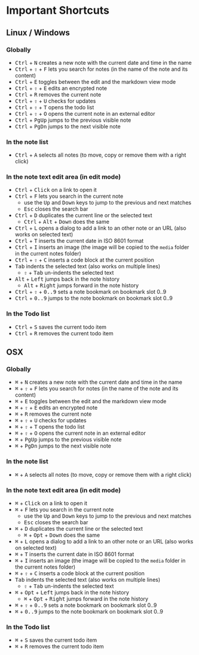 Important Shortcuts
===================

## Linux / Windows

### Globally

- <kbd>Ctrl</kbd> + <kbd>N</kbd> creates a new note with the current date and time in the name
- <kbd>Ctrl</kbd> + <kbd>⇧</kbd> + <kbd>F</kbd> lets you search for notes (in the name of the note and its content)
- <kbd>Ctrl</kbd> + <kbd>E</kbd> toggles between the edit and the markdown view mode
- <kbd>Ctrl</kbd> + <kbd>⇧</kbd> + <kbd>E</kbd> edits an encrypted note
- <kbd>Ctrl</kbd> + <kbd>R</kbd> removes the current note
- <kbd>Ctrl</kbd> + <kbd>⇧</kbd> + <kbd>U</kbd> checks for updates
- <kbd>Ctrl</kbd> + <kbd>⇧</kbd> + <kbd>T</kbd> opens the todo list
- <kbd>Ctrl</kbd> + <kbd>⇧</kbd> + <kbd>O</kbd> opens the current note in an external editor
- <kbd>Ctrl</kbd> + <kbd>PgUp</kbd> jumps to the previous visible note
- <kbd>Ctrl</kbd> + <kbd>PgDn</kbd> jumps to the next visible note

### In the note list

- <kbd>Ctrl</kbd> + <kbd>A</kbd> selects all notes (to move, copy or remove them with a right click)

### In the note text edit area (in edit mode)

- <kbd>Ctrl</kbd> + <kbd>Click</kbd> on a link to open it
- <kbd>Ctrl</kbd> + <kbd>F</kbd> lets you search in the current note
    - use the <kbd>Up</kbd> and <kbd>Down</kbd> keys to jump to the previous and next matches
    - <kbd>Esc</kbd> closes the search bar
- <kbd>Ctrl</kbd> + <kbd>D</kbd> duplicates the current line or the selected text
    - <kbd>Ctrl</kbd> + <kbd>Alt</kbd> + <kbd>Down</kbd> does the same
- <kbd>Ctrl</kbd> + <kbd>L</kbd> opens a dialog to add a link to an other note or an URL (also works on selected text)
- <kbd>Ctrl</kbd> + <kbd>T</kbd> inserts the current date in ISO 8601 format
- <kbd>Ctrl</kbd> + <kbd>I</kbd> inserts an image (the image will be copied to the `media` folder in the current notes folder)
- <kbd>Ctrl</kbd> + <kbd>⇧</kbd> + <kbd>C</kbd> inserts a code block at the current position
- <kbd>Tab</kbd> indents the selected text (also works on multiple lines)
    - <kbd>⇧</kbd> + <kbd>Tab</kbd> un-indents the selected text
- <kbd>Alt</kbd> + <kbd>Left</kbd> jumps back in the note history
    - <kbd>Alt</kbd> + <kbd>Right</kbd> jumps forward in the note history
- <kbd>Ctrl</kbd> + <kbd>⇧</kbd> + <kbd>0..9</kbd> sets a note bookmark on bookmark slot 0..9
- <kbd>Ctrl</kbd> + <kbd>0..9</kbd> jumps to the note bookmark on bookmark slot 0..9

### In the Todo list

- <kbd>Ctrl</kbd> + <kbd>S</kbd> saves the current todo item
- <kbd>Ctrl</kbd> + <kbd>R</kbd> removes the current todo item


## OSX

### Globally

- <kbd>⌘</kbd> + <kbd>N</kbd> creates a new note with the current date and time in the name
- <kbd>⌘</kbd> + <kbd>⇧</kbd> + <kbd>F</kbd> lets you search for notes (in the name of the note and its content)
- <kbd>⌘</kbd> + <kbd>E</kbd> toggles between the edit and the markdown view mode
- <kbd>⌘</kbd> + <kbd>⇧</kbd> + <kbd>E</kbd> edits an encrypted note
- <kbd>⌘</kbd> + <kbd>R</kbd> removes the current note
- <kbd>⌘</kbd> + <kbd>⇧</kbd> + <kbd>U</kbd> checks for updates
- <kbd>⌘</kbd> + <kbd>⇧</kbd> + <kbd>T</kbd> opens the todo list
- <kbd>⌘</kbd> + <kbd>⇧</kbd> + <kbd>O</kbd> opens the current note in an external editor
- <kbd>⌘</kbd> + <kbd>PgUp</kbd> jumps to the previous visible note
- <kbd>⌘</kbd> + <kbd>PgDn</kbd> jumps to the next visible note

### In the note list

- <kbd>⌘</kbd> + <kbd>A</kbd> selects all notes (to move, copy or remove them with a right click)

### In the note text edit area (in edit mode)

- <kbd>⌘</kbd> + <kbd>Click</kbd> on a link to open it
- <kbd>⌘</kbd> + <kbd>F</kbd> lets you search in the current note
    - use the <kbd>Up</kbd> and <kbd>Down</kbd> keys to jump to the previous and next matches
    - <kbd>Esc</kbd> closes the search bar
- <kbd>⌘</kbd> + <kbd>D</kbd> duplicates the current line or the selected text
    - <kbd>⌘</kbd> + <kbd>Opt</kbd> + <kbd>Down</kbd> does the same
- <kbd>⌘</kbd> + <kbd>L</kbd> opens a dialog to add a link to an other note or an URL (also works on selected text)
- <kbd>⌘</kbd> + <kbd>T</kbd> inserts the current date in ISO 8601 format
- <kbd>⌘</kbd> + <kbd>I</kbd> inserts an image (the image will be copied to the `media` folder in the current notes folder)
- <kbd>⌘</kbd> + <kbd>⇧</kbd> + <kbd>C</kbd> inserts a code block at the current position
- <kbd>Tab</kbd> indents the selected text (also works on multiple lines)
    - <kbd>⇧</kbd> + <kbd>Tab</kbd> un-indents the selected text
- <kbd>⌘</kbd> + <kbd>Opt</kbd> + <kbd>Left</kbd> jumps back in the note history
    - <kbd>⌘</kbd> + <kbd>Opt</kbd> + <kbd>Right</kbd> jumps forward in the note history
- <kbd>⌘</kbd> + <kbd>⇧</kbd> + <kbd>0..9</kbd> sets a note bookmark on bookmark slot 0..9
- <kbd>⌘</kbd> + <kbd>0..9</kbd> jumps to the note bookmark on bookmark slot 0..9

### In the Todo list

- <kbd>⌘</kbd> + <kbd>S</kbd> saves the current todo item
- <kbd>⌘</kbd> + <kbd>R</kbd> removes the current todo item

